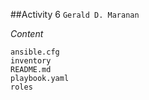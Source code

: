 ##Activity 6
`Gerald D. Maranan`

*Content*
```
ansible.cfg
inventory
README.md
playbook.yaml
roles
```
